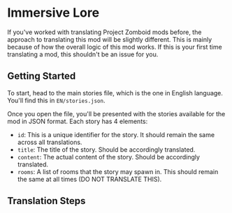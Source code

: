 # Immersive Lore

If you've worked with translating Project Zomboid mods before, the approach to translating this mod will be slightly different. This is mainly because of how the overall logic of this mod works. If this is your first time translating a mod, this shouldn't be an issue for you.

## Getting Started

To start, head to the main stories file, which is the one in English language. You'll find this in `EN/stories.json`.

Once you open the file, you'll be presented with the stories available for the mod in JSON format. Each story has 4 elements:

- `id`: This is a unique identifier for the story. It should remain the same across all translations.
- `title`: The title of the story. Should be accordingly translated.
- `content`: The actual content of the story. Should be accordingly translated.
- `rooms`: A list of rooms that the story may spawn in. This should remain the same at all times (DO NOT TRANSLATE THIS).

## Translation Steps

